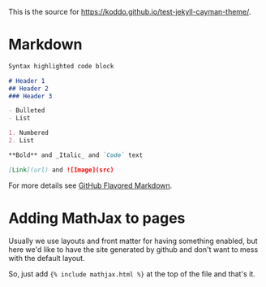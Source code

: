 
This is the source for <https://koddo.github.io/test-jekyll-cayman-theme/>.

# Markdown

```markdown
Syntax highlighted code block

# Header 1
## Header 2
### Header 3

- Bulleted
- List

1. Numbered
2. List

**Bold** and _Italic_ and `Code` text

[Link](url) and ![Image](src)
```

For more details see [GitHub Flavored Markdown](https://guides.github.com/features/mastering-markdown/).

# Adding MathJax to pages

Usually we use layouts and front matter for having something enabled, but here we'd like to have the site generated by github and don't want to mess with the default layout.

So, just add `{% include mathjax.html %}` at the top of the file and that's it.


